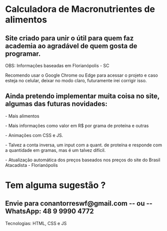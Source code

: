 <h1>Calculadora de Macronutrientes de alimentos</h1>
<h2>Site criado para unir o útil para quem faz academia ao agradável de quem gosta de programar.</h2>
<span>OBS: Informações baseadas em Florianópolis - SC</span>
<p>Recomendo usar o Google Chrome ou Edge para acessar o projeto e caso esteja no celular, deixar no modo claro, futuramente irei corrigir isso.</p>

<h2>Ainda pretendo implementar muita coisa no site, algumas das futuras novidades:</h2>
<p>- Mais alimentos</p>
<p>- Mais informações como valor em R$ por grama de proteína e outras</p>
<p>- Animações com CSS e JS.<p>
<p>- Talvez a conta inversa, um input com a quant. de proteína e responde com a quantidade em gramas, mas é um talvez difícil.<p>
<p>- Atualização automática dos preços baseados nos preços do site do Brasil Atacadista - Florianópolis<p>
<h1>Tem alguma sugestão ? </h1>
<h2>Envie para conantorreswf@gmail.com -- ou -- WhatsApp: 48 9 9990 4772</h2>
  
<p>Tecnologias: HTML, CSS e JS</p>
